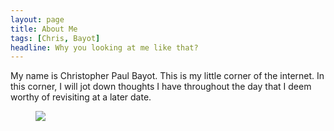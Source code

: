 ```yaml
---
layout: page
title: About Me
tags: [Chris, Bayot]
headline: Why you looking at me like that? 
---
```

My name is Christopher Paul Bayot.  This is my little corner of the internet.  In this corner, I will jot down thoughts I have throughout the day that I deem worthy of revisiting at a later date.

<figure>
        <a href="{{ site.url }}/images/karaoke.jpg"><img src="{{ site.url }}/images/swagger.jpg"></a>
</figure>
